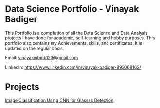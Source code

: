 # Data Science Portfolio - Vinayak Badiger
This Portfolio is a compilation of all the Data Science and Data Analysis projects I have done for academic, self-learning and hobby purposes. This portfolio also contains my Achievements, skills, and certificates. It is updated on the regular basis.

Email: vinayakmbmb123@gmail.com

LinkedIn: https://www.linkedin.com/in/vinayak-badiger-893068162/

# Projects
[Image Classification Using CNN for Glasses Detection](https://github.com/vinayakmb6803/PREDICTING-THE-ACCEPTANCE-CHANCE-OF-UNIVERSITY-ADMISSION-USING-MLTIPLE-LINEAR-REGRESSION)

